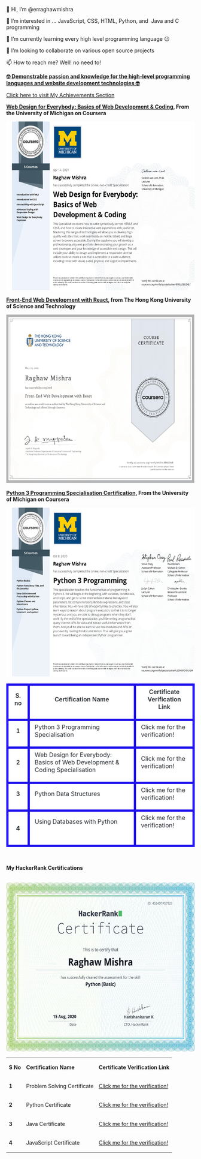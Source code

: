 <p>👋 Hi, I&rsquo;m @erraghawmishra</p>
<p>👀 I&rsquo;m interested in ... JavaScript, CSS, HTML, Python, and &nbsp;Java and C programming</p>
<p>🌱 I&rsquo;m currently learning every high level programming language 😉</p>
<p>💞️ I&rsquo;m looking to collaborate on various open source projects</p>
<p>📫 How to reach me? Well! no need to!</p>

<b><u> 🤓 Demonstrable passion and knowledge for the high-level programming languages and website development technologies 🤓</u></b>
<p>
  <a href="https://github.com/erraghawmishra/My-Achievements-certifications">Click here to visit My Achievements Section</a>
  <br>
  <p><strong><a href="https://www.coursera.org/account/accomplishments/specialization/B9ELU3JUZKLY">Web Design for Everybody: Basics of Web Development & Coding</a>, From the University of Michigan on Coursera</strong></p>
  <img src="https://github.com/erraghawmishra/My-Achievements-certifications/blob/f8d65aad20238a02b9a90c45270b240e58764c0e/Web%20development%20Specialisation-page-001.jpg" width="800" height="450">
  <br>
  
  <p><strong><a href="https://www.coursera.org/account/accomplishments/verify/V4DNLRP6EZWB">Front-End Web Development with React</a>, from The Hong Kong University of Science and Technology</strong></p>
<img src="https://github.com/erraghawmishra/My-Achievements-certifications/blob/688e70bd6c812cb05fb19d238e76c7f15833eaa4/Front-End%20Web%20Development%20with%20React.jpg" width="800" height="450">

  
<p><strong><a href="https://www.coursera.org/account/accomplishments/specialization/LEDHAFD4XUGW" target="_blank">Python 3 Programming Specialisation Certification</a>, From the University of Michigan on Coursera</strong></p>
<img src="https://github.com/erraghawmishra/My-Achievements-certifications/blob/31655511fb1e6dc8eb347ad621e89d6c47cc7569/Python%20Specialisation.jpg" width="800" height="450">



<br>
<table class="unchanged rich-diff-level-one" style='box-sizing: border-box; border-spacing: 0px; border-collapse: separate; display: block; width: max-content; max-width: 100%; overflow: auto; color: rgb(36, 41, 46); font-family: -apple-system, BlinkMacSystemFont, "Segoe UI", Helvetica, Arial, sans-serif, "Apple Color Emoji", "Segoe UI Emoji"; font-size: 16px; font-style: normal; font-variant-ligatures: normal; font-variant-caps: normal; font-weight: 400; letter-spacing: normal; orphans: 2; text-align: start; text-transform: none; white-space: normal; widows: 2; word-spacing: 0px; -webkit-text-stroke-width: 0px; background-color: rgb(255, 255, 255); text-decoration-thickness: initial; text-decoration-style: initial; text-decoration-color: initial; border: solid rgb(31, 17, 238);'>
    <tbody style="box-sizing: border-box;">
        <tr style="box-sizing: border-box; background-color: var(--color-bg-primary); border-top: 1px solid var(--color-markdown-table-tr-border);">
            <td style="box-sizing: border-box; padding: 6px 13px; border: solid rgb(31, 17, 238);">
                <p class="unchanged" style="box-sizing: border-box; margin-top: 0px; margin-bottom: 16px; text-align: center;"><strong style="box-sizing: border-box; font-weight: 600;">S. no</strong></p>
            </td>
            <td style="box-sizing: border-box; padding: 6px 13px; border: solid rgb(31, 17, 238);">
                <p class="unchanged" style="box-sizing: border-box; margin-top: 0px; margin-bottom: 16px; text-align: center;"><strong style="box-sizing: border-box; font-weight: 600;">Certification Name</strong></p>
            </td>
            <td style="box-sizing: border-box; padding: 6px 13px; border: solid rgb(31, 17, 238);">
                <p class="unchanged" style="box-sizing: border-box; margin-top: 0px; margin-bottom: 16px; text-align: center;"><strong style="box-sizing: border-box; font-weight: 600;">Certificate Verification Link</strong></p>
            </td>
        </tr>
        <tr style="box-sizing: border-box; background-color: var(--color-bg-tertiary); border-top: 1px solid var(--color-markdown-table-tr-border);">
            <td style="box-sizing: border-box; padding: 6px 13px; border: solid rgb(31, 17, 238);">
                <p class="unchanged" style="box-sizing: border-box; margin-top: 0px; margin-bottom: 16px; text-align: center;"><strong style="box-sizing: border-box; font-weight: 600;">1</strong></p>
            </td>
            <td style="box-sizing: border-box; padding: 6px 13px; border: solid rgb(31, 17, 238);">
                <p class="unchanged" style="box-sizing: border-box; margin-top: 0px; margin-bottom: 16px;">Python 3 Programming Specialisation&nbsp;</p>
            </td>
            <td style="box-sizing: border-box; padding: 6px 13px; border: solid rgb(31, 17, 238);">
                <p class="unchanged" style="box-sizing: border-box; margin-top: 0px; margin-bottom: 16px;"><a href="https://www.coursera.org/account/accomplishments/specialization/LEDHAFD4XUGW" rel="nofollow" style="box-sizing: border-box; background-color: initial; color: var(--color-text-link); text-decoration: none;">Click me for the verification!</a></p>
            </td>
        </tr>
        <tr style="box-sizing: border-box; background-color: var(--color-bg-primary); border-top: 1px solid var(--color-markdown-table-tr-border);">
            <td style="box-sizing: border-box; padding: 6px 13px; border: solid rgb(31, 17, 238);">
                <p class="unchanged" style="box-sizing: border-box; margin-top: 0px; margin-bottom: 16px; text-align: center;"><strong style="box-sizing: border-box; font-weight: 600;">2</strong></p>
            </td>
            <td style="box-sizing: border-box; padding: 6px 13px; border: solid rgb(31, 17, 238);">
                <p class="unchanged" style="box-sizing: border-box; margin-top: 0px; margin-bottom: 16px;">Web Design for Everybody: Basics of Web Development &amp; Coding Specialisation</p>
            </td>
            <td style="box-sizing: border-box; padding: 6px 13px; border: solid rgb(31, 17, 238);">
                <p class="unchanged" style="box-sizing: border-box; margin-top: 0px; margin-bottom: 16px;"><a href="https://www.coursera.org/account/accomplishments/specialization/B9ELU3JUZKLY" style="box-sizing: border-box; background-color: initial; color: var(--color-text-link); text-decoration: none;">Click me for the verification!</a></p>
            </td>
        </tr>
        <tr style="box-sizing: border-box; background-color: var(--color-bg-tertiary); border-top: 1px solid var(--color-markdown-table-tr-border);">
            <td style="box-sizing: border-box; padding: 6px 13px; border: solid rgb(31, 17, 238);">
                <p class="unchanged" style="box-sizing: border-box; margin-top: 0px; margin-bottom: 16px; text-align: center;"><strong style="box-sizing: border-box; font-weight: 600;">3</strong></p>
            </td>
            <td style="box-sizing: border-box; padding: 6px 13px; border: solid rgb(31, 17, 238);">
                <p class="unchanged" style="box-sizing: border-box; margin-top: 0px; margin-bottom: 16px;">Python Data Structures</p>
            </td>
            <td style="box-sizing: border-box; padding: 6px 13px; border: solid rgb(31, 17, 238);">
                <p class="unchanged" style="box-sizing: border-box; margin-top: 0px; margin-bottom: 16px;"><a href="https://www.coursera.org/account/accomplishments/verify/UZK9XB87PVRM" rel="nofollow" style="box-sizing: border-box; background-color: initial; color: var(--color-text-link); text-decoration: none;">Click me for the verification!</a></p>
            </td>
        </tr>
        <tr>
            <td style="box-sizing: border-box; padding: 6px 13px; border: solid rgb(31, 17, 238);">
                <div style="text-align: center;"><strong>4</strong></div>
            </td>
            <td style="box-sizing: border-box; padding: 6px 13px; border: solid rgb(31, 17, 238);">
                <p class="unchanged" style="box-sizing: border-box; margin-top: 0px; margin-bottom: 16px;">Using Databases with Python</p><br>
            </td>
            <td style="box-sizing: border-box; padding: 6px 13px; border: solid rgb(31, 17, 238);">
                <p class="unchanged" style="box-sizing: border-box; margin-top: 0px; margin-bottom: 16px;"><a href="https://www.coursera.org/account/accomplishments/verify/G2EYDCHAAJ6D" rel="nofollow" style="box-sizing: border-box; background-color: initial; color: var(--color-text-link); text-decoration: none;">Click me for the verification!</a></p><br>
            </td>
        </tr>
    </tbody>
</table>
<br>
<p><strong>My HackerRank Certifications</strong></p>
<br>
<img src="https://github.com/erraghawmishra/My-Achievements-certifications/blob/f8d65aad20238a02b9a90c45270b240e58764c0e/Python%20HackerRank%20Certification.png" alt="Python 3 Programming Specialisation" width="800" height="450"><br>
<table>
<tbody>
<tr>
<td>
<p><strong>S No</strong></p>
</td>
<td>
<p><strong>Certification Name</strong></p>
</td>
<td>
<p><strong>Certificate Verification Link</strong></p>
</td>
</tr>
<tr>
<td>
<p><strong>1</strong></p>
</td>
<td>
<p><span style="font-weight: 400;">Problem Solving Certificate</span></p>
</td>
<td>
<p><a href="https://www.hackerrank.com/certificates/0706e91d3cc5"><span style="font-weight: 400;">Click me for the verification!</span></a></p>
</td>
</tr>
<tr>
<td>
<p><strong>2</strong></p>
</td>
<td>
<p><span style="font-weight: 400;">Python Certificate</span></p>
</td>
<td>
<p><a href="https://www.hackerrank.com/certificates/4524d7a57929"><span style="font-weight: 400;">Click me for the verification!</span></a></p>
</td>
</tr>
<tr>
<td>
<p><strong>3</strong></p>
</td>
<td>
<p><span style="font-weight: 400;">Java Certificate</span></p>
</td>
<td>
<p><a href="https://www.hackerrank.com/certificates/e6edcb13b131"><span style="font-weight: 400;">Click me for the verification!</span></a></p>
</td>
</tr>
<tr>
<td>
<p><strong>4</strong></p>
</td>
<td>
<p><span style="font-weight: 400;">JavaScript Certificate</span></p>
</td>
<td>
<p><a href="https://www.hackerrank.com/certificates/841950f98753"><span style="font-weight: 400;">Click me for the verification!</span></a></p>
</td>
</tr>
</tbody>
</table>
